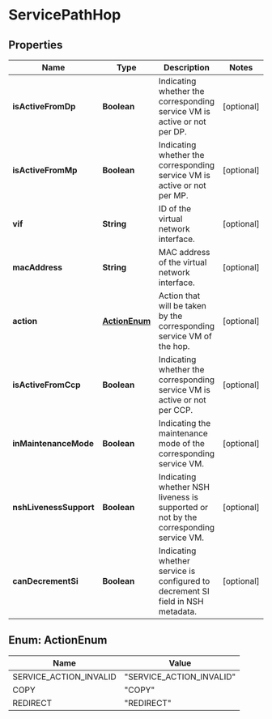 # ServicePathHop

## Properties
Name | Type | Description | Notes
------------ | ------------- | ------------- | -------------
**isActiveFromDp** | **Boolean** | Indicating whether the corresponding service VM is active or not per DP. |  [optional]
**isActiveFromMp** | **Boolean** | Indicating whether the corresponding service VM is active or not per MP. |  [optional]
**vif** | **String** | ID of the virtual network interface. |  [optional]
**macAddress** | **String** | MAC address of the virtual network interface. |  [optional]
**action** | [**ActionEnum**](#ActionEnum) | Action that will be taken by the corresponding service VM of the hop. |  [optional]
**isActiveFromCcp** | **Boolean** | Indicating whether the corresponding service VM is active or not per CCP. |  [optional]
**inMaintenanceMode** | **Boolean** | Indicating the maintenance mode of the corresponding service VM. |  [optional]
**nshLivenessSupport** | **Boolean** | Indicating whether NSH liveness is supported or not by the corresponding service VM. |  [optional]
**canDecrementSi** | **Boolean** | Indicating whether service is configured to decrement SI field in NSH metadata. |  [optional]

<a name="ActionEnum"></a>
## Enum: ActionEnum
Name | Value
---- | -----
SERVICE_ACTION_INVALID | &quot;SERVICE_ACTION_INVALID&quot;
COPY | &quot;COPY&quot;
REDIRECT | &quot;REDIRECT&quot;
